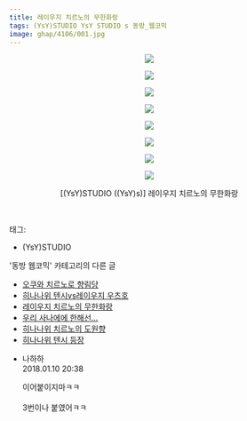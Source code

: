 ```yaml
---
title: 레이우지 치르노의 무한화랑
tags: (YsY)STUDIO YsY STUDIO s 동방_웹코믹
image: ghap/4106/001.jpg
---
```

<div class="article">
<p style="text-align: center; clear: none; float: none;"><img src="{{ site.nasurl }}/ghap/4106/001.jpg"/></p>
<p style="text-align: center; clear: none; float: none;"><img src="{{ site.nasurl }}/ghap/4106/002.jpg"/></p>
<p style="text-align: center; clear: none; float: none;"><img src="{{ site.nasurl }}/ghap/4106/003.jpg"/></p>
<p style="text-align: center; clear: none; float: none;"><img src="{{ site.nasurl }}/ghap/4106/004.jpg"/></p>
<p style="text-align: center; clear: none; float: none;"><img src="{{ site.nasurl }}/ghap/4106/005.jpg"/></p>
<p style="text-align: center; clear: none; float: none;"><img src="{{ site.nasurl }}/ghap/4106/006.jpg"/></p>
<p style="text-align: center; clear: none; float: none;"><img src="{{ site.nasurl }}/ghap/4106/007.jpg"/></p>
<p style="text-align: center; clear: none; float: none;"><img src="{{ site.nasurl }}/ghap/4106/008.jpg"/></p>
<p style="text-align: center; clear: none; float: none;">[(YsY)STUDIO ((YsY)s)] 레이우지 치르노의 무한화랑</p>
<p><br/></p>
</div><div class="tagTrail">
<p>태그: </p>
<ul>
<li>(YsY)STUDIO</li>
</ul>
</div><div class="another">
<p>'동방 웹코믹' 카테고리의 다른 글</p>
<ul>
<li><a href="/2018-01-10-ghap_4108">오쿠와 치르노로 향림당</a></li>
<li><a href="/2018-01-10-ghap_4107">히나나위 텐시vs레이우지 우츠호</a></li>
<li><a href="/2018-01-10-ghap_4106">레이우지 치르노의 무한화랑</a></li>
<li><a href="/2018-01-10-ghap_4105">우리 사나에에 한해선…</a></li>
<li><a href="/2018-01-10-ghap_4104">히나나위 치르노의 도원향</a></li>
<li><a href="/2018-01-10-ghap_4103">히나나위 텐시 등장</a></li>
</ul>
</div><div class="cb_module cb_fluid">
<div class="cb_wrt cb_profile">
<div class="comment">
<ul>
<li class="cb_thumb_off" id="comment15171270">
<div class="cb_comment_area">
<div class="cb_info_area">
<div class="cb_section">
<span class="cb_nick_name">나하하</span>
</div>
<div class="cb_section">
<span class="cb_date">2018.01.10 20:38 </span>
</div>
</div>
<div class="cb_dsc_comment">
<p class="cb_dsc">
											이어붙이지마ㅋㅋ<br/>
<br/>
3번이나 붙였어ㅋㅋ
										</p>
</div>
</div></li>
</ul>
</div>
</div><!-- commentList close -->
</div>
